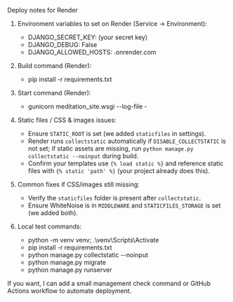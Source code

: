 Deploy notes for Render

1) Environment variables to set on Render (Service -> Environment):
   - DJANGO_SECRET_KEY: (your secret key)
   - DJANGO_DEBUG: False
   - DJANGO_ALLOWED_HOSTS: <your-app>.onrender.com

2) Build command (Render):
   - pip install -r requirements.txt

3) Start command (Render):
   - gunicorn meditation_site.wsgi --log-file -

4) Static files / CSS & images issues:
   - Ensure `STATIC_ROOT` is set (we added `staticfiles` in settings).
   - Render runs `collectstatic` automatically if `DISABLE_COLLECTSTATIC` is not set; if static assets are missing, run `python manage.py collectstatic --noinput` during build.
   - Confirm your templates use `{% load static %}` and reference static files with `{% static 'path' %}` (your project already does this).

5) Common fixes if CSS/images still missing:
   - Verify the `staticfiles` folder is present after `collectstatic`.
   - Ensure WhiteNoise is in `MIDDLEWARE` and `STATICFILES_STORAGE` is set (we added both).

6) Local test commands:
   - python -m venv venv; .\venv\Scripts\Activate
   - pip install -r requirements.txt
   - python manage.py collectstatic --noinput
   - python manage.py migrate
   - python manage.py runserver

If you want, I can add a small management check command or GitHub Actions workflow to automate deployment.
